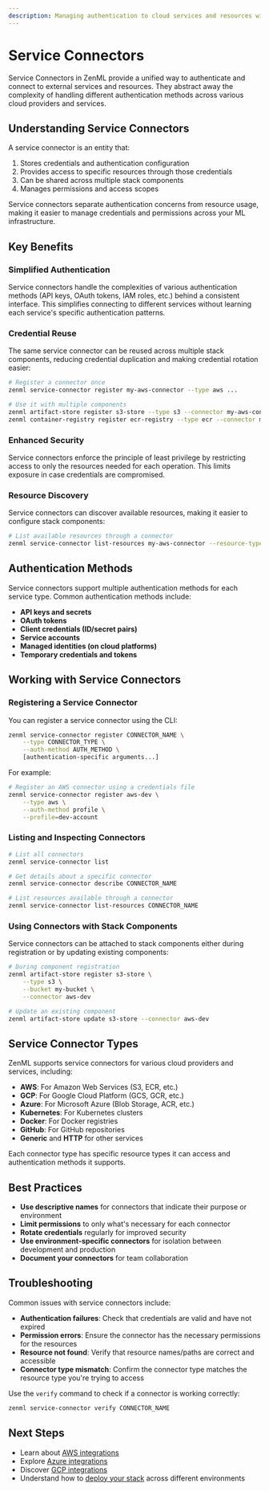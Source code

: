 ```yaml
---
description: Managing authentication to cloud services and resources with Service Connectors
---
```


# Service Connectors

Service Connectors in ZenML provide a unified way to authenticate and connect to external services and resources. They abstract away the complexity of handling different authentication methods across various cloud providers and services.

## Understanding Service Connectors

A service connector is an entity that:

1. Stores credentials and authentication configuration
2. Provides access to specific resources through those credentials 
3. Can be shared across multiple stack components
4. Manages permissions and access scopes

Service connectors separate authentication concerns from resource usage, making it easier to manage credentials and permissions across your ML infrastructure.

## Key Benefits

### Simplified Authentication

Service connectors handle the complexities of various authentication methods (API keys, OAuth tokens, IAM roles, etc.) behind a consistent interface. This simplifies connecting to different services without learning each service's specific authentication patterns.

### Credential Reuse

The same service connector can be reused across multiple stack components, reducing credential duplication and making credential rotation easier:

```bash
# Register a connector once
zenml service-connector register my-aws-connector --type aws ...

# Use it with multiple components
zenml artifact-store register s3-store --type s3 --connector my-aws-connector ...
zenml container-registry register ecr-registry --type ecr --connector my-aws-connector ...
```

### Enhanced Security

Service connectors enforce the principle of least privilege by restricting access to only the resources needed for each operation. This limits exposure in case credentials are compromised.

### Resource Discovery

Service connectors can discover available resources, making it easier to configure stack components:

```bash
# List available resources through a connector
zenml service-connector list-resources my-aws-connector --resource-type s3-bucket
```

## Authentication Methods

Service connectors support multiple authentication methods for each service type. Common authentication methods include:

- **API keys and secrets**
- **OAuth tokens**
- **Client credentials (ID/secret pairs)**
- **Service accounts**
- **Managed identities (on cloud platforms)**
- **Temporary credentials and tokens**

## Working with Service Connectors

### Registering a Service Connector

You can register a service connector using the CLI:

```bash
zenml service-connector register CONNECTOR_NAME \
    --type CONNECTOR_TYPE \
    --auth-method AUTH_METHOD \
    [authentication-specific arguments...]
```

For example:

```bash
# Register an AWS connector using a credentials file
zenml service-connector register aws-dev \
    --type aws \
    --auth-method profile \
    --profile=dev-account
```

### Listing and Inspecting Connectors

```bash
# List all connectors
zenml service-connector list

# Get details about a specific connector
zenml service-connector describe CONNECTOR_NAME

# List resources available through a connector
zenml service-connector list-resources CONNECTOR_NAME
```

### Using Connectors with Stack Components

Service connectors can be attached to stack components either during registration or by updating existing components:

```bash
# During component registration
zenml artifact-store register s3-store \
    --type s3 \
    --bucket my-bucket \
    --connector aws-dev

# Update an existing component
zenml artifact-store update s3-store --connector aws-dev
```

## Service Connector Types

ZenML supports service connectors for various cloud providers and services, including:

- **AWS**: For Amazon Web Services (S3, ECR, etc.)
- **GCP**: For Google Cloud Platform (GCS, GCR, etc.)
- **Azure**: For Microsoft Azure (Blob Storage, ACR, etc.)
- **Kubernetes**: For Kubernetes clusters
- **Docker**: For Docker registries
- **GitHub**: For GitHub repositories
- **Generic** and **HTTP** for other services

Each connector type has specific resource types it can access and authentication methods it supports.

## Best Practices

- **Use descriptive names** for connectors that indicate their purpose or environment
- **Limit permissions** to only what's necessary for each connector
- **Rotate credentials** regularly for improved security
- **Use environment-specific connectors** for isolation between development and production
- **Document your connectors** for team collaboration

## Troubleshooting

Common issues with service connectors include:

- **Authentication failures**: Check that credentials are valid and have not expired
- **Permission errors**: Ensure the connector has the necessary permissions for the resources
- **Resource not found**: Verify that resource names/paths are correct and accessible
- **Connector type mismatch**: Confirm the connector type matches the resource type you're trying to access

Use the `verify` command to check if a connector is working correctly:

```bash
zenml service-connector verify CONNECTOR_NAME
```

## Next Steps

- Learn about [AWS integrations](aws.md)
- Explore [Azure integrations](azure.md) 
- Discover [GCP integrations](gcp.md)
- Understand how to [deploy your stack](deployment.md) across different environments 
